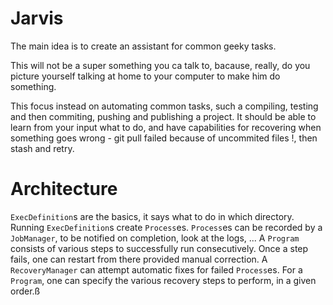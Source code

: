 # Jarvis
The main idea is to create an assistant for common geeky tasks.

This will not be a super something you ca talk to, bacause, really, do you picture yourself talking at home to your computer to make him do something.

This focus instead on automating common tasks, such a compiling, testing and then commiting, pushing and publishing a project. It should be able to learn from your input what to do, and have capabilities for recovering when something goes wrong - git pull failed because of uncommited files !, then stash and retry.

# Architecture

`ExecDefinition`s are the basics, it says what to do in which directory.
Running `ExecDefinition`s create `Process`es. `Process`es can be recorded by a `JobManager`, to be notified on completion, look at the logs, ...
A `Program` consists of various steps to successfully run consecutively. Once a step fails, one can restart from there provided manual correction.
A `RecoveryManager` can attempt automatic fixes for failed `Process`es. For a `Program`, one can specify the various recovery steps to perform, in a given order.ß
